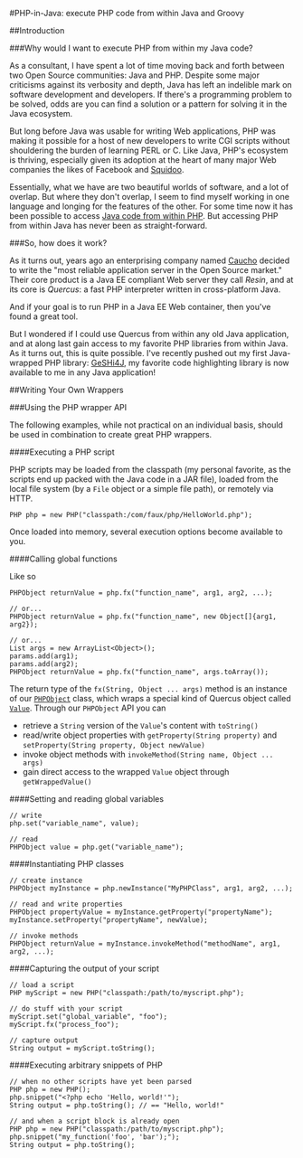 #PHP-in-Java: execute PHP code from within Java and Groovy

##Introduction

###Why would I want to execute PHP from within my Java code?

As a consultant, I have spent a lot of time moving back and forth between two Open Source
communities: Java and PHP. Despite some major criticisms against its verbosity and depth,
Java has left an indelible mark on software development and developers. If there's a 
programming problem to be solved, odds are you can find a solution or a pattern for solving
it in the Java ecosystem.

But long before Java was usable for writing Web applications, PHP was making it possible for a
host of new developers to write CGI scripts without shouldering the burden of learning PERL
or C. Like Java, PHP's ecosystem is thriving, especially given its adoption at the heart of
many major Web companies the likes of Facebook and [Squidoo](http://www.squidoo.com).

Essentially, what we have are two beautiful worlds of software, and a lot of overlap. But
where they don't overlap, I seem to find myself working in one language and longing for the
features of the other. For some time now it has been possible to access [Java code from
within PHP](http://www.php.net/manual/en/java.examples-basic.php). But accessing PHP from
within Java has never been as straight-forward.

###So, how does it work?

As it turns out, years ago an enterprising company named [Caucho](http://caucho.com) 
decided to write the "most reliable application server in the Open Source market." Their
core product is a Java EE compliant Web server they call *Resin*, and at its core is *Quercus*:
a fast PHP interpreter written in cross-platform Java.

And if your goal is to run PHP in a Java EE Web container, then you've found a great tool. 

But I wondered if I could use Quercus from within any old Java application, and at along last gain
access to my favorite PHP libraries from within Java.  As it turns out, this is quite possible. 
I've recently pushed out my first Java-wrapped PHP library: [GeSHi4J](http://github.com/collegeman/geshi4j),
my favorite code highlighting library is now available to me in any Java application!

##Writing Your Own Wrappers

###Using the PHP wrapper API

The following examples, while not practical on an individual basis, should be used in
combination to create great PHP wrappers.

####Executing a PHP script

PHP scripts may be loaded from the classpath (my personal favorite, as the scripts end up packed 
with the Java code in a JAR file), loaded from the local file system (by a `File` object or a
simple file path), or remotely via HTTP.

	PHP php = new PHP("classpath:/com/faux/php/HelloWorld.php");
	
Once loaded into memory, several execution options become available to you.

####Calling global functions

Like so

	PHPObject returnValue = php.fx("function_name", arg1, arg2, ...);
	
	// or...
	PHPObject returnValue = php.fx("function_name", new Object[]{arg1, arg2});
	
	// or...
	List args = new ArrayList<Object>();
	params.add(arg1);
	params.add(arg2);
	PHPObject returnValue = php.fx("function_name", args.toArray());
	
The return type of the `fx(String, Object ... args)` method is an instance of our <a href="http://aaroncollegeman.com/static/projects/php-in-java/javadoc/net/collegeman/phpinjava/PHPObject.html">`PHPObject`</a> class, which wraps a special kind of Quercus object called <a href="http://www.caucho.com/resin-javadoc/com/caucho/quercus/env/Value.html">`Value`</a>. Through our `PHPObject` API you can 

* retrieve a `String` version of the `Value`'s content with `toString()`
* read/write object properties with `getProperty(String property)` and `setProperty(String property, Object newValue)`
* invoke object methods with `invokeMethod(String name, Object ... args)`
* gain direct access to the wrapped `Value` object through `getWrappedValue()`

 
####Setting and reading global variables

	// write
	php.set("variable_name", value);
	
	// read
	PHPObject value = php.get("variable_name");
	
####Instantiating PHP classes

	// create instance
	PHPObject myInstance = php.newInstance("MyPHPClass", arg1, arg2, ...);
	
	// read and write properties
	PHPObject propertyValue = myInstance.getProperty("propertyName");
	myInstance.setProperty("propertyName", newValue);
	
	// invoke methods
	PHPObject returnValue = myInstance.invokeMethod("methodName", arg1, arg2, ...);
	
####Capturing the output of your script

	// load a script
	PHP myScript = new PHP("classpath:/path/to/myscript.php");
	
	// do stuff with your script
	myScript.set("global_variable", "foo");
	myScript.fx("process_foo");
	
	// capture output
	String output = myScript.toString();	
	
####Executing arbitrary snippets of PHP

	// when no other scripts have yet been parsed
	PHP php = new PHP();
	php.snippet("<?php echo 'Hello, world!'");
	String output = php.toString(); // == "Hello, world!"
	
	// and when a script block is already open
	PHP php = new PHP("classpath:/path/to/myscript.php");
	php.snippet("my_function('foo', 'bar');");
	String output = php.toString();
	
	

	
	

	



